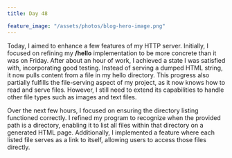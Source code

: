 ```yaml
---
title: Day 48

feature_image: "/assets/photos/blog-hero-image.png"
---
```


Today, I aimed to enhance a few features of my HTTP server. Initially, I focused on refining my
**/hello** implementation to be more concrete than it was on Friday. After about an hour of work,
I achieved a state I was satisfied with, incorporating good testing. Instead of serving a dumped HTML
string, it now pulls content from a file in my hello directory. This progress also partially fulfills the
file-serving aspect of my project, as it now knows how to read and serve files. However, I still need to
extend its capabilities to handle other file types such as images and text files.

Over the next few hours, I focused on ensuring the directory listing functioned correctly.
I refined my program to recognize when the provided path is a directory, enabling it to list all
files within that directory on a generated HTML page. Additionally, I implemented a feature
where each listed file serves as a link to itself, allowing users to access those files directly.